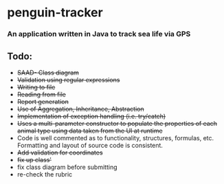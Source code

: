 # penguin-tracker
### An application written in Java to track sea life via GPS

## Todo:

* <del>SAAD- Class diagram</del>
* <del>Validation using regular expressions</del>
* <del>Writing to file</del>
* <del>Reading from file<del> 
* <del>Report generation<del>
* <del>Use of Aggregation, Inheritance, Abstraction</del>
* <del>Implementation of exception handling (i.e. try/catch)<del>
* <del>Uses a multi-parameter constructor to populate the properties of each animal type using data taken from the UI at runtime</del>
* Code is well commented as to functionality, structures, formulas, etc. Formatting and layout of source code is consistent.
* <del>Add validation for coordinates</del>
* <del>fix up class'</del>
* fix class diagram before submitting
* re-check the rubric
